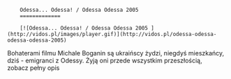 
        Odessa... Odessa! / Odessa Odessa 2005 
        =============
        
        [![Odessa... Odessa! / Odessa Odessa 2005 ](http://vidos.pl/images/player.gif)](http://vidos.pl/odessa-odessa-odessa-odessa-2005)
        
        
 Bohaterami filmu Michale Boganin są ukraińscy żydzi, niegdyś mieszkańcy, dziś - emigranci z Odessy. Żyją oni przede wszystkim przeszłością, zobacz pełny opis
    